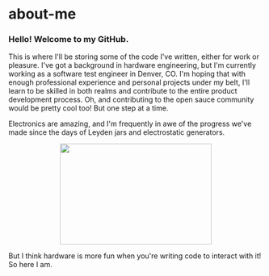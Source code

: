 # about-me
### Hello! Welcome to my GitHub.

This is where I'll be storing some of the code I've written, either for work or pleasure. I've got a background in hardware engineering, but I'm currently working as a software test engineer in Denver, CO. I'm hoping that with enough professional experience and personal projects under my belt, I'll learn to be skilled in both realms and contribute to the entire product development process. Oh, and contributing to the open sauce community would be pretty cool too! But one step at a time.

Electronics are amazing, and I'm frequently in awe of the progress we've made since the days of Leyden jars and electrostatic generators.
  
<p align="center">
  <img width="300" height="200" src="https://upload.wikimedia.org/wikipedia/commons/thumb/1/15/Andreas_Cunaeus_discovering_the_Leyden_jar.png/1200px-Andreas_Cunaeus_discovering_the_Leyden_jar.png">
</p>

But I think hardware is more fun when you're writing code to interact with it! So here I am.
